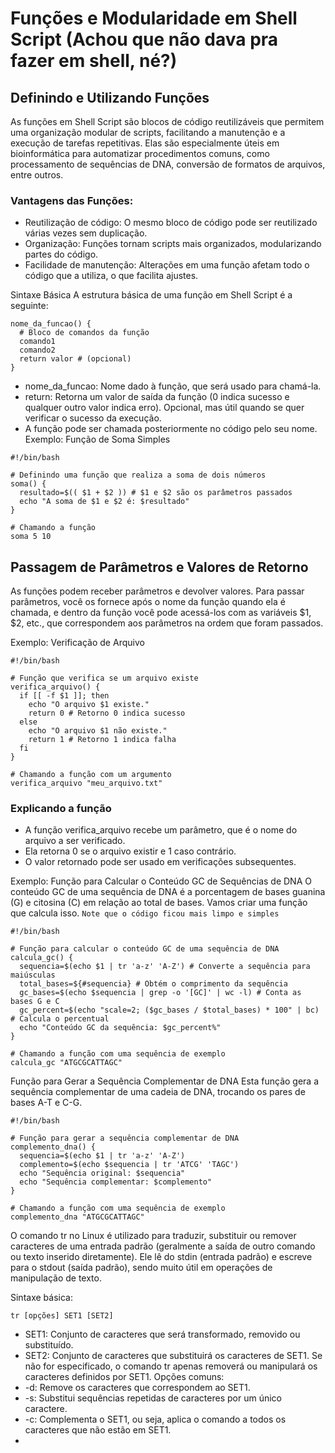 # Funções e Modularidade em Shell Script (Achou que não dava pra fazer em shell, né?)
## Definindo e Utilizando Funções
As funções em Shell Script são blocos de código reutilizáveis que permitem uma organização modular de scripts, facilitando a manutenção e a execução de tarefas repetitivas. Elas são especialmente úteis em bioinformática para automatizar procedimentos comuns, como processamento de sequências de DNA, conversão de formatos de arquivos, entre outros.

### Vantagens das Funções:
- Reutilização de código: O mesmo bloco de código pode ser reutilizado várias vezes sem duplicação.
- Organização: Funções tornam scripts mais organizados, modularizando partes do código.
- Facilidade de manutenção: Alterações em uma função afetam todo o código que a utiliza, o que facilita ajustes.

Sintaxe Básica
A estrutura básica de uma função em Shell Script é a seguinte:
```
nome_da_funcao() {
  # Bloco de comandos da função
  comando1
  comando2
  return valor # (opcional)
}
```
- nome_da_funcao: Nome dado à função, que será usado para chamá-la.
- return: Retorna um valor de saída da função (0 indica sucesso e qualquer outro valor indica erro). Opcional, mas útil quando se quer verificar o sucesso da execução.
- A função pode ser chamada posteriormente no código pelo seu nome.
Exemplo: Função de Soma Simples

```
#!/bin/bash

# Definindo uma função que realiza a soma de dois números
soma() {
  resultado=$(( $1 + $2 )) # $1 e $2 são os parâmetros passados
  echo "A soma de $1 e $2 é: $resultado"
}

# Chamando a função
soma 5 10
```

## Passagem de Parâmetros e Valores de Retorno
As funções podem receber parâmetros e devolver valores. Para passar parâmetros, você os fornece após o nome da função quando ela é chamada, e dentro da função você pode acessá-los com as variáveis $1, $2, etc., que correspondem aos parâmetros na ordem que foram passados.

Exemplo: Verificação de Arquivo
```
#!/bin/bash

# Função que verifica se um arquivo existe
verifica_arquivo() {
  if [[ -f $1 ]]; then
    echo "O arquivo $1 existe."
    return 0 # Retorno 0 indica sucesso
  else
    echo "O arquivo $1 não existe."
    return 1 # Retorno 1 indica falha
  fi
}

# Chamando a função com um argumento
verifica_arquivo "meu_arquivo.txt"
```
### Explicando a função
- A função verifica_arquivo recebe um parâmetro, que é o nome do arquivo a ser verificado.
- Ela retorna 0 se o arquivo existir e 1 caso contrário.
- O valor retornado pode ser usado em verificações subsequentes.

Exemplo: Função para Calcular o Conteúdo GC de Sequências de DNA
O conteúdo GC de uma sequência de DNA é a porcentagem de bases guanina (G) e citosina (C) em relação ao total de bases. Vamos criar uma função que calcula isso.
`Note que o código ficou mais limpo e simples`
```
#!/bin/bash

# Função para calcular o conteúdo GC de uma sequência de DNA
calcula_gc() {
  sequencia=$(echo $1 | tr 'a-z' 'A-Z') # Converte a sequência para maiúsculas
  total_bases=${#sequencia} # Obtém o comprimento da sequência
  gc_bases=$(echo $sequencia | grep -o '[GC]' | wc -l) # Conta as bases G e C
  gc_percent=$(echo "scale=2; ($gc_bases / $total_bases) * 100" | bc) # Calcula o percentual
  echo "Conteúdo GC da sequência: $gc_percent%"
}

# Chamando a função com uma sequência de exemplo
calcula_gc "ATGCGCATTAGC"
```

Função para Gerar a Sequência Complementar de DNA
Esta função gera a sequência complementar de uma cadeia de DNA, trocando os pares de bases A-T e C-G.
```
#!/bin/bash

# Função para gerar a sequência complementar de DNA
complemento_dna() {
  sequencia=$(echo $1 | tr 'a-z' 'A-Z')
  complemento=$(echo $sequencia | tr 'ATCG' 'TAGC')
  echo "Sequência original: $sequencia"
  echo "Sequência complementar: $complemento"
}

# Chamando a função com uma sequência de exemplo
complemento_dna "ATGCGCATTAGC"
```

O comando tr no Linux é utilizado para traduzir, substituir ou remover caracteres de uma entrada padrão (geralmente a saída de outro comando ou texto inserido diretamente). Ele lê do stdin (entrada padrão) e escreve para o stdout (saída padrão), sendo muito útil em operações de manipulação de texto.

Sintaxe básica:
```
tr [opções] SET1 [SET2]
```
- SET1: Conjunto de caracteres que será transformado, removido ou substituído.
- SET2: Conjunto de caracteres que substituirá os caracteres de SET1. Se não for especificado, o comando tr apenas removerá ou manipulará os caracteres definidos por SET1.
Opções comuns:
- -d: Remove os caracteres que correspondem ao SET1.
- -s: Substitui sequências repetidas de caracteres por um único caractere.
- -c: Complementa o SET1, ou seja, aplica o comando a todos os caracteres que não estão em SET1.
- 
